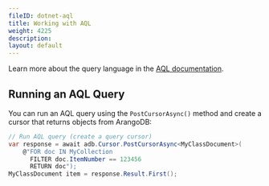 ```yaml
---
fileID: dotnet-aql
title: Working with AQL
weight: 4225
description: 
layout: default
---
```

Learn more about the query language in the [AQL documentation](../aql/).

## Running an AQL Query

You can run an AQL query using the `PostCursorAsync()` method and create a
cursor that returns objects from ArangoDB:

```csharp
// Run AQL query (create a query cursor)
var response = await adb.Cursor.PostCursorAsync<MyClassDocument>(
    @"FOR doc IN MyCollection 
      FILTER doc.ItemNumber == 123456 
      RETURN doc");
MyClassDocument item = response.Result.First();
```
